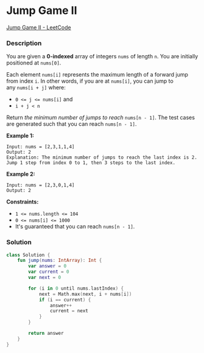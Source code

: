 # Jump Game II

[Jump Game II - LeetCode](https://leetcode.com/problems/jump-game-ii/description/)

### Description

You are given a **0-indexed** array of integers `nums` of length `n`. You are initially positioned at `nums[0]`.

Each element `nums[i]` represents the maximum length of a forward jump from index `i`. In other words, if you are at `nums[i]`, you can jump to any `nums[i + j]` where:

- `0 <= j <= nums[i]` and
- `i + j < n`

Return *the minimum number of jumps to reach* `nums[n - 1]`. The test cases are generated such that you can reach `nums[n - 1]`.

**Example 1:**

```
Input: nums = [2,3,1,1,4]
Output: 2
Explanation: The minimum number of jumps to reach the last index is 2. Jump 1 step from index 0 to 1, then 3 steps to the last index.
```

**Example 2:**

```
Input: nums = [2,3,0,1,4]
Output: 2
```

**Constraints:**

- `1 <= nums.length <= 104`
- `0 <= nums[i] <= 1000`
- It's guaranteed that you can reach `nums[n - 1]`.

### Solution

```kotlin
class Solution {
    fun jump(nums: IntArray): Int {
        var answer = 0
        var current = 0
        var next = 0

        for (i in 0 until nums.lastIndex) {
            next = Math.max(next, i + nums[i])
            if (i == current) {
                answer++
                current = next
            }
        }

        return answer
    }
}
```